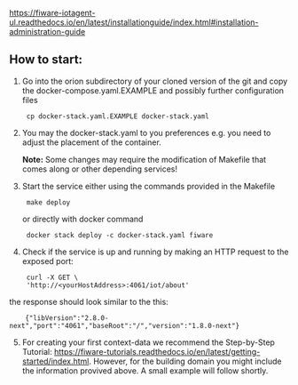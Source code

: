 https://fiware-iotagent-ul.readthedocs.io/en/latest/installationguide/index.html#installation-administration-guide


## How to start:

1. Go into the orion subdirectory of your cloned version of the git and copy the docker-compose.yaml.EXAMPLE and possibly further configuration files

        cp docker-stack.yaml.EXAMPLE docker-stack.yaml

2. You may the docker-stack.yaml to you preferences e.g. you need to
adjust the placement of the container.

      **Note:** Some changes may require the modification of Makefile that comes
      along or other depending services!

3. Start the service either using the commands provided in the Makefile

        make deploy

      or directly with docker command

        docker stack deploy -c docker-stack.yaml fiware
4. Check if the service is up and running by making an HTTP request to the exposed port:

        curl -X GET \
        'http://<yourHostAddress>:4061/iot/about'

the response should look similar to the this:

        {"libVersion":"2.8.0-next","port":"4061","baseRoot":"/","version":"1.8.0-next"}

5. For creating your first context-data we recommend the Step-by-Step Tutorial:
    https://fiware-tutorials.readthedocs.io/en/latest/getting-started/index.html.
    However, for the building domain you might include the information provived above. 
    A small example will follow shortly.
